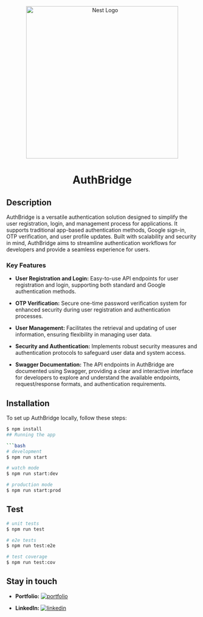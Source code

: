 <p align="center">
  <a href="http://nestjs.com/" target="blank">
    <img src="https://i.imgur.com/MLPw0SL.png" width="400" alt="Nest Logo" />
  </a>
</p>

<h1 align="center">AuthBridge</h1>

## Description

AuthBridge is a versatile authentication solution designed to simplify the user registration, login, and management process for applications. It supports traditional app-based authentication methods, Google sign-in, OTP verification, and user profile updates. Built with scalability and security in mind, AuthBridge aims to streamline authentication workflows for developers and provide a seamless experience for users.

### Key Features

- **User Registration and Login:** Easy-to-use API endpoints for user registration and login, supporting both standard and Google authentication methods.

- **OTP Verification:** Secure one-time password verification system for enhanced security during user registration and authentication processes.

- **User Management:** Facilitates the retrieval and updating of user information, ensuring flexibility in managing user data.

- **Security and Authentication:** Implements robust security measures and authentication protocols to safeguard user data and system access.

- **Swagger Documentation:** The API endpoints in AuthBridge are documented using Swagger, providing a clear and interactive interface for developers to explore and understand the available endpoints, request/response formats, and authentication requirements.

## Installation

To set up AuthBridge locally, follow these steps:

```bash
$ npm install
## Running the app

```bash
# development
$ npm run start

# watch mode
$ npm run start:dev

# production mode
$ npm run start:prod
```

## Test

```bash
# unit tests
$ npm run test

# e2e tests
$ npm run test:e2e

# test coverage
$ npm run test:cov
```

## Stay in touch

- **Portfolio:** [![portfolio](https://img.shields.io/badge/my_portfolio-000?style=for-the-badge&logo=ko-fi&logoColor=white)](https://github.com/nayefserag)

- **LinkedIn:** [![linkedin](https://img.shields.io/badge/linkedin-0A66C2?style=for-the-badge&logo=linkedin&logoColor=white)](https://www.linkedin.com/in/nayf-serag-70a3611b8)

